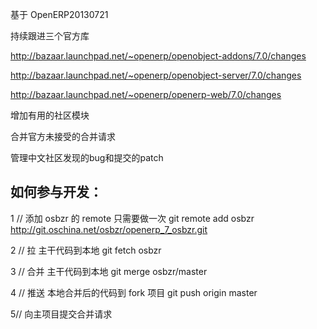 ﻿基于 OpenERP20130721

持续跟进三个官方库

  http://bazaar.launchpad.net/~openerp/openobject-addons/7.0/changes
  
  http://bazaar.launchpad.net/~openerp/openobject-server/7.0/changes
  
  http://bazaar.launchpad.net/~openerp/openerp-web/7.0/changes
  
增加有用的社区模块

合并官方未接受的合并请求

管理中文社区发现的bug和提交的patch

如何参与开发：
-------------
1 // 添加 osbzr 的 remote 只需要做一次
git remote add osbzr http://git.oschina.net/osbzr/openerp_7_osbzr.git

2 // 拉 主干代码到本地
git fetch osbzr

3 // 合并 主干代码到本地
git merge osbzr/master

4 // 推送 本地合并后的代码到 fork 项目
git push origin master

5// 向主项目提交合并请求

